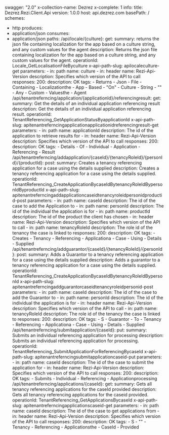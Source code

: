 swagger: "2.0"
x-collection-name: Dezrez
x-complete: 1
info:
  title: Dezrez.Rezi.Client.Api
  version: 1.0.0
host: api.dezrez.com
basePath: /
schemes:
- http
produces:
- application/json
consumes:
- application/json
paths:
  /api/locale/{culture}:
    get:
      summary: returns the json file containing localization for the app based on
        a culture string, and any custom values for the agent
      description: Returns the json file containing localization for the app based
        on a culture string, and any custom values for the agent.
      operationId: Locale_GetLocalisationFileByculture
      x-api-path-slug: apilocaleculture-get
      parameters:
      - in: path
        name: culture
      - in: header
        name: Rezi-Api-Version
        description: Specifies which version of the API to call
      responses:
        200:
          description: OK
      tags:
      - Returns
      - Json
      - File
      - Containing
      - Localizationthe
      - App
      - Based
      - "On"
      - Culture
      - String
      - ""
      - Any
      - Custom
      - Valuesthe
      - Agent
  /api/tenantreferncing/application/{applicationId}/referencingresult:
    get:
      summary: Get the details of an individual application referencing result
      description: Get the details of an individual application referencing result.
      operationId: TenantReferencing_GetApplicationStatusByapplicationId
      x-api-path-slug: apitenantreferncingapplicationapplicationidreferencingresult-get
      parameters:
      - in: path
        name: applicationId
        description: The id of the application to retrieve results for
      - in: header
        name: Rezi-Api-Version
        description: Specifies which version of the API to call
      responses:
        200:
          description: OK
      tags:
      - Details
      - Of
      - Individual
      - Application
      - Referencing
      - Result
  /api/tenantreferncing/addapplication/{caseId}/{tenancyRoleId}/{personId}/{productId}:
    post:
      summary: Creates a tenancy referencing application for a case using the details
        supplied
      description: Creates a tenancy referencing application for a case using the
        details supplied.
      operationId: TenantReferencing_CreateApplicationBycaseIdBytenancyRoleIdBypersonIdByproductId
      x-api-path-slug: apitenantreferncingaddapplicationcaseidtenancyroleidpersonidproductid-post
      parameters:
      - in: path
        name: caseId
        description: The id of the case to add the Application to
      - in: path
        name: personId
        description: The id of the individual the application is for
      - in: path
        name: productId
        description: The id of the product the client has chosen
      - in: header
        name: Rezi-Api-Version
        description: Specifies which version of the API to call
      - in: path
        name: tenancyRoleId
        description: The role id of the tenancy the case is linked to
      responses:
        200:
          description: OK
      tags:
      - Creates
      - Tenancy
      - Referencing
      - Applicationa
      - Case
      - Using
      - Details
      - Supplied
  /api/tenantreferncing/addguarantor/{caseId}/{tenancyRoleId}/{personId}:
    post:
      summary: Adds a Guarantor to a tenancy referencing application for a case using
        the details supplied
      description: Adds a guarantor to a tenancy referencing application for a case
        using the details supplied.
      operationId: TenantReferencing_CreateApplicationBycaseIdBytenancyRoleIdBypersonId
      x-api-path-slug: apitenantreferncingaddguarantorcaseidtenancyroleidpersonid-post
      parameters:
      - in: path
        name: caseId
        description: The id of the case to add the Guarantor to
      - in: path
        name: personId
        description: The id of the individual the application is for
      - in: header
        name: Rezi-Api-Version
        description: Specifies which version of the API to call
      - in: path
        name: tenancyRoleId
        description: The role id of the tenancy the case is linked to
      responses:
        200:
          description: OK
      tags:
      - S
      - Guarantor
      - To
      - Tenancy
      - Referencing
      - Applicationa
      - Case
      - Using
      - Details
      - Supplied
  /api/tenantreferncing/submitapplication/{caseId}:
    put:
      summary: Submits an individual referencing application for processing
      description: Submits an individual referencing application for processing.
      operationId: TenantReferencing_SubmitApplicationForReferencingBycaseId
      x-api-path-slug: apitenantreferncingsubmitapplicationcaseid-put
      parameters:
      - in: path
        name: caseId
        description: The id of the case to submit the application for
      - in: header
        name: Rezi-Api-Version
        description: Specifies which version of the API to call
      responses:
        200:
          description: OK
      tags:
      - Submits
      - Individual
      - Referencing
      - Applicationprocessing
  /api/tenantreferncing/applications/{caseId}:
    get:
      summary: Gets all tenancy referencing applications for the caseId provided
      description: Gets all tenancy referencing applications for the caseid provided.
      operationId: TenantReferencing_GetApplicationsBycaseId
      x-api-path-slug: apitenantreferncingapplicationscaseid-get
      parameters:
      - in: path
        name: caseId
        description: The id of the case to get applications from
      - in: header
        name: Rezi-Api-Version
        description: Specifies which version of the API to call
      responses:
        200:
          description: OK
      tags:
      - S
      - ""
      - Tenancy
      - Referencing
      - Applicationsthe
      - CaseId
      - Provided